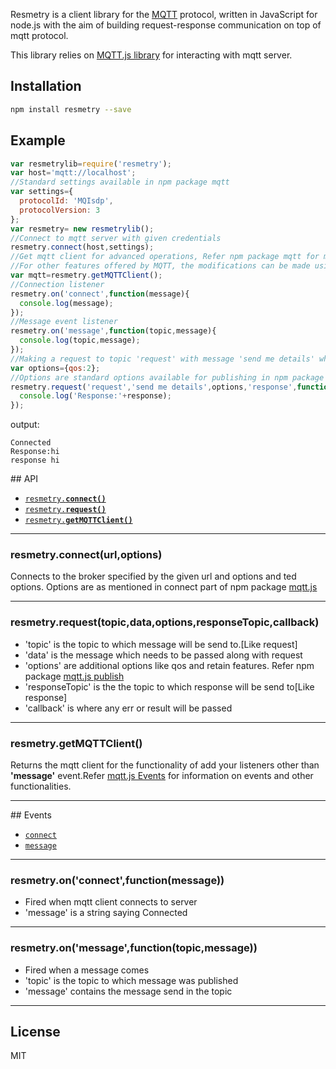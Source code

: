Resmetry is a client library for the [MQTT](http://mqtt.org/) protocol, written
in JavaScript for node.js with the aim of building request-response communication on top of mqtt protocol.

This library relies on [MQTT.js library](https://www.npmjs.com/package/mqtt) for interacting with mqtt server.

<a name="install"></a>
## Installation

```sh
npm install resmetry --save
```

<a name="example"></a>
## Example

```js
var resmetrylib=require('resmetry');
var host='mqtt://localhost';
//Standard settings available in npm package mqtt
var settings={
  protocolId: 'MQIsdp',
  protocolVersion: 3
};
var resmetry= new resmetrylib();
//Connect to mqtt server with given credentials
resmetry.connect(host,settings);
//Get mqtt client for advanced operations, Refer npm package mqtt for more information
//For other features offered by MQTT, the modifications can be made using the object
var mqtt=resmetry.getMQTTClient();
//Connection listener
resmetry.on('connect',function(message){
  console.log(message);
});
//Message event listener
resmetry.on('message',function(topic,message){
  console.log(topic,message);
});
//Making a request to topic 'request' with message 'send me details' whose expected result goes to topic response with options
var options={qos:2};
//Options are standard options available for publishing in npm package mqtt
resmetry.request('request','send me details',options,'response',function(err,response){
  console.log('Response:'+response);
});

```

output:
```
Connected
Response:hi
response hi
```


<a name="api"></a>
## API

  * <a href="#connect"><code>resmetry.<b>connect()</b></code></a>
  * <a href="#request"><code>resmetry.<b>request()</b></code></a>
  * <a href="#getMQTTClient"><code>resmetry.<b>getMQTTClient()</b></code></a>


-------------------------------------------------------
<a name="connect"></a>
### resmetry.connect(url,options)

Connects to the broker specified by the given url and options and
ted options. Options are as mentioned in connect part of npm package [mqtt.js](https://www.npmjs.com/package/mqtt#connect)

-------------------------------------------------------
<a name="request"></a>
### resmetry.request(topic,data,options,responseTopic,callback)

* 'topic' is the topic to which message will be send to.[Like request]
* 'data' is the message which needs to be passed along with request
* 'options' are additional options like qos and retain features. Refer npm package [mqtt.js publish](https://www.npmjs.com/package/mqtt#publish)
* 'responseTopic' is the the topic to which response will be send to[Like response]
* 'callback' is where any err or result will be passed

-------------------------------------------------------
<a name="getMQTTClient"></a>
### resmetry.getMQTTClient()

Returns the mqtt client for the functionality of add your listeners other than <b>'message'</b> event.Refer [mqtt.js Events](https://www.npmjs.com/package/mqtt#connect) for information on events and other functionalities.

-------------------------------------------------------
<a name="events"></a>
## Events

  * <a href="#connect"><code>connect</code></a>
  * <a href="#message"><code>message</code></a>
  -------------------------------------------------------
  <a name="connect"></a>
  ### resmetry.on('connect',function(message))

  * Fired when mqtt client connects to server
  * 'message' is a string saying Connected

  -------------------------------------------------------
  <a name="message"></a>
  ### resmetry.on('message',function(topic,message))

  * Fired when a message comes
  * 'topic' is the topic to which message was published
  * 'message' contains the message send in the topic

  -------------------------------------------------------
<a name="license"></a>
## License

MIT
